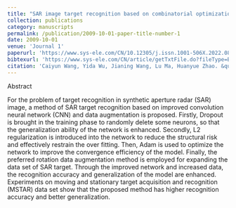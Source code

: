 ```yaml
---
title: "SAR image target recognition based on combinatorial optimization convolutional neural network"
collection: publications
category: manuscripts
permalink: /publication/2009-10-01-paper-title-number-1
date: 2009-10-01
venue: 'Journal 1'
paperurl: 'https://www.sys-ele.com/CN/10.12305/j.issn.1001-506X.2022.08.12#1'
bibtexurl: 'https://www.sys-ele.com/CN/article/getTxtFile.do?fileType=BibTeX&id=8777'
citation: 'Caiyun Wang, Yida Wu, Jianing Wang, Lu Ma, Huanyue Zhao. &quot;SAR image target recognition based on combinatorial optimization convolutional neural network.&quot; <i>Systems Engineering and Electronics</i>. 2022, 44(08): 2483-2487.'
---
```

Abstract

For the problem of target recognition in synthetic aperture radar (SAR) image, a method of SAR target recognition based on improved convolution neural network (CNN) and data augmentation is proposed. Firstly, Dropout is brought in the training phase to randomly delete some neurons, so that the generalization ability of the network is enhanced. Secondly, L2 regularization is introduced into the network to reduce the structural risk and effectively restrain the over fitting. Then, Adam is used to optimize the network to improve the convergence efficiency of the model. Finally, the preferred rotation data augmentation method is employed for expanding the data set of SAR target. Through the improved network and increased data, the recognition accuracy and generalization of the model are enhanced. Experiments on moving and stationary target acquisition and recognition (MSTAR) data set show that the proposed method has higher recognition accuracy and better generalization.


